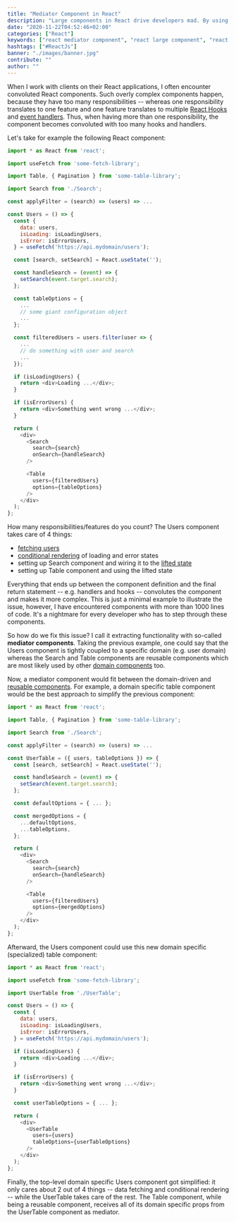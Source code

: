 ```yaml
---
title: "Mediator Component in React"
description: "Large components in React drive developers mad. By using so-called mediator components in React, you can simplify complex React component"
date: "2020-11-22T04:52:46+02:00"
categories: ["React"]
keywords: ["react mediator component", "react large component", "react complex component"]
hashtags: ["#ReactJs"]
banner: "./images/banner.jpg"
contribute: ""
author: ""
---
```


<Sponsorship />

When I work with clients on their React applications, I often encounter convoluted React components. Such overly complex components happen, because they have too many responsibilities -- whereas one responsibility translates to one feature and one feature translates to multiple [React Hooks](/react-hooks/) and [event handlers](/react-event-handler/). Thus, when having more than one responsibility, the component becomes convoluted with too many hooks and handlers.

Let's take for example the following React component:

```javascript
import * as React from 'react';

import useFetch from 'some-fetch-library';

import Table, { Pagination } from 'some-table-library';

import Search from './Search';

const applyFilter = (search) => (users) => ...

const Users = () => {
  const {
    data: users,
    isLoading: isLoadingUsers,
    isError: isErrorUsers,
  } = useFetch('https://api.mydomain/users');

  const [search, setSearch] = React.useState('');

  const handleSearch = (event) => {
    setSearch(event.target.search);
  };

  const tableOptions = {
    ...
    // some giant configuration object
    ...
  };

  const filteredUsers = users.filter(user => {
    ...
    // do something with user and search
    ...
  });

  if (isLoadingUsers) {
    return <div>Loading ...</div>;
  }

  if (isErrorUsers) {
    return <div>Something went wrong ...</div>;
  }

  return (
    <div>
      <Search
        search={search}
        onSearch={handleSearch}
      />

      <Table
        users={filteredUsers}
        options={tableOptions}
      />
    </div>
  );
};
```

How many responsibilities/features do you count? The Users component takes care of 4 things:

* [fetching users](/react-hooks-fetch-data/)
* [conditional rendering](/conditional-rendering-react/) of loading and error states
* setting up Search component and wiring it to the [lifted state](/react-lift-state/)
* setting up Table component and using the lifted state

Everything that ends up between the component definition and the final return statement -- e.g. handlers and hooks -- convolutes the component and makes it more complex. This is just a minimal example to illustrate the issue, however, I have encountered components with more than 1000 lines of code. It's a nightmare for every developer who has to step through these components.

So how do we fix this issue? I call it extracting functionality with so-called **mediator components**. Taking the previous example, one could say that the Users component is tightly coupled to a specific domain (e.g. user domain) whereas the Search and Table components are reusable components which are most likely used by other [domain components](/react-folder-structure/) too.

Now, a mediator component would fit between the domain-driven and [reusable components](/react-reusable-components/). For example, a domain specific table component would be the best approach to simplify the previous component:

```javascript
import * as React from 'react';

import Table, { Pagination } from 'some-table-library';

import Search from './Search';

const applyFilter = (search) => (users) => ...

const UserTable = ({ users, tableOptions }) => {
  const [search, setSearch] = React.useState('');

  const handleSearch = (event) => {
    setSearch(event.target.search);
  };

  const defaultOptions = { ... };

  const mergedOptions = {
    ...defaultOptions,
    ...tableOptions,
  };

  return (
    <div>
      <Search
        search={search}
        onSearch={handleSearch}
      />

      <Table
        users={filteredUsers}
        options={mergedOptions}
      />
    </div>
  );
};
```

Afterward, the Users component could use this new domain specific (specialized) table component:

```javascript
import * as React from 'react';

import useFetch from 'some-fetch-library';

import UserTable from './UserTable';

const Users = () => {
  const {
    data: users,
    isLoading: isLoadingUsers,
    isError: isErrorUsers,
  } = useFetch('https://api.mydomain/users');

  if (isLoadingUsers) {
    return <div>Loading ...</div>;
  }

  if (isErrorUsers) {
    return <div>Something went wrong ...</div>;
  }

  const userTableOptions = { ... };

  return (
    <div>
      <UserTable
        users={users}
        tableOptions={userTableOptions}
      />
    </div>
  );
};
```

Finally, the top-level domain specific Users component got simplified: it only cares about 2 out of 4 things -- data fetching and conditional rendering -- while the UserTable takes care of the rest. The Table component, while being a reusable component, receives all of its domain specific props from the UserTable component as mediator.